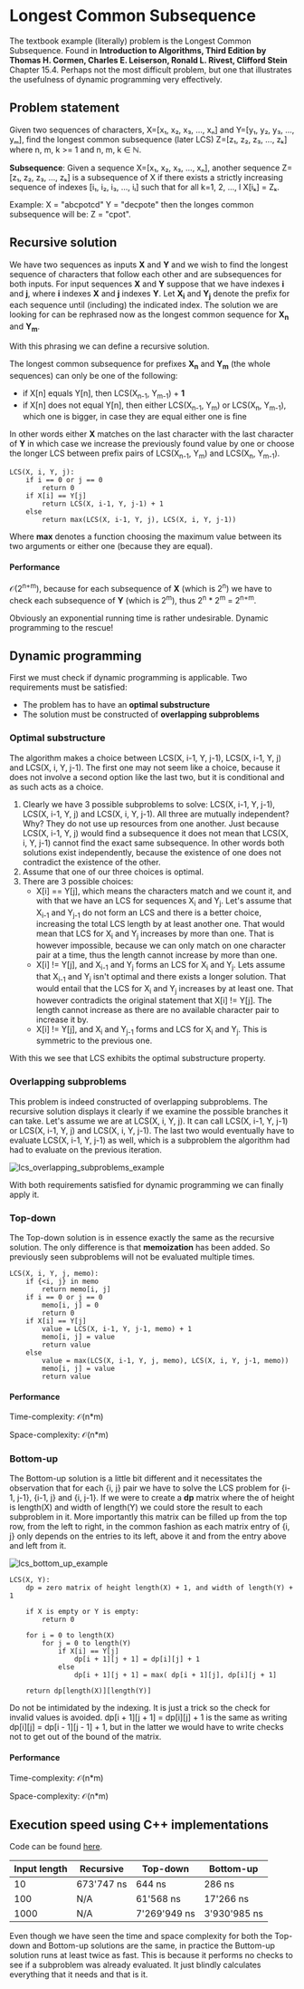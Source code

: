 # Longest Common Subsequence

The textbook example (literally) problem is the Longest Common Subsequence. Found
in **Introduction to Algorithms, Third Edition by Thomas H. Cormen, Charles E.
Leiserson, Ronald L. Rivest, Clifford Stein** Chapter 15.4. Perhaps not the most
difficult problem, but one that illustrates the usefulness of dynamic programming
very effectively.

## Problem statement

Given two sequences of characters, X=[x₁, x₂, x₃, ..., xₙ] and Y=[y₁, y₂, y₃, ...,
yₘ], find the longest common subsequence (later LCS) Z=[z₁, z₂, z₃, ..., zₖ] 
where n, m, k >= 1 and n, m, k ∈ ℕ.

**Subsequence**: Given a sequence X=[x₁, x₂, x₃, ..., xₙ], another sequence
Z=[z₁, z₂, z₃, ..., zₖ] is a subsequence of X if there exists a strictly increasing
sequence of indexes [i₁, i₂, i₃, ..., iₗ] such that for all k=1, 2, ..., l
X[iₖ] = Zₖ.

Example:
X = "abcpotcd"
Y = "decpote"
then the longes common subsequence will be: Z = "cpot".

## Recursive solution

We have two sequences as inputs **X** and **Y** and we wish to find the longest
sequence of characters that follow each other and are subsequences for both inputs.
For input sequences **X** and **Y** suppose that we have indexes **i** and **j**,
where **i** indexes **X** and **j** indexes **Y**. Let **X<sub>i</sub>** and
**Y<sub>j</sub>** denote the prefix for each sequence until (including) the
indicated index. The solution we are looking for can be rephrased now as the
longest common sequence for **X<sub>n</sub>** and **Y<sub>m</sub>**.

With this phrasing we can define a recursive solution.

The longest common subsequence for prefixes **X<sub>n</sub>** and **Y<sub>m</sub>**
 (the whole sequences) can only be one of the following:

- if X[n] equals Y[n], then LCS(X<sub>n-1</sub>, Y<sub>m-1</sub>) + **1**
- if X[n] does not equal Y[n], then either LCS(X<sub>n-1</sub>, Y<sub>m</sub>) or
LCS(X<sub>n</sub>, Y<sub>m-1</sub>), which one is bigger, in case they are equal
either one is fine

In other words either **X** matches on the last character with the last character
of **Y** in which case we increase the previously found value by one or choose the
longer LCS between prefix pairs of LCS(X<sub>n-1</sub>, Y<sub>m</sub>) and
LCS(X<sub>n</sub>, Y<sub>m-1</sub>).

```text
LCS(X, i, Y, j):
    if i == 0 or j == 0
        return 0
    if X[i] == Y[j]
        return LCS(X, i-1, Y, j-1) + 1
    else
        return max(LCS(X, i-1, Y, j), LCS(X, i, Y, j-1))
```

Where **max** denotes a function choosing the maximum value between its two
arguments or either one (because they are equal).

#### Performance

𝒪(2<sup>n+m</sup>), because for each subsequence of **X** (which is 2<sup>n</sup>)
we have to check each subsequence of **Y** (which is 2<sup>m</sup>), thus
2<sup>n</sup> * 2<sup>m</sup> = 2<sup>n+m</sup>.

Obviously an exponential running time is rather undesirable. Dynamic programming to
the rescue!

## Dynamic programming

First we must check if dynamic programming is applicable. Two requirements must be
satisfied:

- The problem has to have an **optimal substructure**
- The solution must be constructed of **overlapping subproblems**

### Optimal substructure

The algorithm makes a choice between LCS(X, i-1, Y, j-1), LCS(X, i-1, Y, j) and
LCS(X, i, Y, j-1). The first one may not seem like a choice, because it does not
involve a second option like the last two, but it is conditional and as such
acts as a choice.

1. Clearly we have 3 possible subproblems to solve: LCS(X, i-1, Y, j-1),
LCS(X, i-1, Y, j) and LCS(X, i, Y, j-1). All three are mutually independent? Why?
They do not use up resources from one another. Just because LCS(X, i-1, Y, j)
would find a subsequence it does not mean that LCS(X, i, Y, j-1) cannot find
the exact same subsequence. In other words both solutions exist independently,
because the existence of one does not contradict the existence of the other.
2. Assume that one of our three choices is optimal.
3. There are 3 possible choices:
    - X[i] == Y[j], which means the characters match and we count it, and with
    that we have an LCS for sequences X<sub>i</sub> and Y<sub>j</sub>. Let's
    assume that X<sub>i-1</sub> and Y<sub>j-1</sub> do not form an LCS and there
    is a better choice, increasing the total LCS length by at least another one.
    That would mean that LCS for X<sub>i</sub> and Y<sub>j</sub> increases by more
    than one. That is however impossible, because we can only match on one
    character pair at a time, thus the length cannot increase by more than one.
    - X[i] != Y[j], and X<sub>i-1</sub> and Y<sub>j</sub> forms an LCS for
    X<sub>i</sub> and Y<sub>j</sub>. Lets assume that X<sub>i-1</sub> and Y<sub>j</sub> isn't optimal and there exists a longer solution. That would entail that
    the LCS for X<sub>i</sub> and Y<sub>j</sub> increases by at least one. That
    however contradicts the original statement that X[i] != Y[j]. The length
    cannot increase as there are no available character pair to increase it by.
    - X[i] != Y[j], and X<sub>i</sub> and Y<sub>j-1</sub> forms and LCS for
    X<sub>i</sub> and Y<sub>j</sub>. This is symmetric to the previous one.

With this we see that LCS exhibits the optimal substructure property.

### Overlapping subproblems

This problem is indeed constructed of overlapping subproblems. The recursive
solution displays it clearly if we examine the possible branches it can take.
Let's assume we are at LCS(X, i, Y, j). It can call LCS(X, i-1, Y, j-1) or
LCS(X, i-1, Y, j) and LCS(X, i, Y, j-1). The last two would eventually have to
evaluate LCS(X, i-1, Y, j-1) as well, which is a subproblem the algorithm had had
to evaluate on the previous iteration.

![lcs_overlapping_subproblems_example](lcs_overlapping_subproblems.png)

With both requirements satisfied for dynamic programming we can finally apply it.

### Top-down

The Top-down solution is in essence exactly the same as the recursive solution. The
only difference is that **memoization** has been added. So previously seen
subproblems will not be evaluated multiple times.

```text
LCS(X, i, Y, j, memo):
    if {<i, j} in memo
        return memo[i, j]
    if i == 0 or j == 0
        memo[i, j] = 0
        return 0
    if X[i] == Y[j]
        value = LCS(X, i-1, Y, j-1, memo) + 1
        memo[i, j] = value
        return value
    else
        value = max(LCS(X, i-1, Y, j, memo), LCS(X, i, Y, j-1, memo))
        memo[i, j] = value
        return value
```

#### Performance

Time-complexity: 𝒪(n*m)

Space-complexity: 𝒪(n*m)

### Bottom-up

The Bottom-up solution is a little bit different and it necessitates the
observation that for each {i, j} pair we have to solve the LCS problem for
{i-1, j-1}, {i-1, j} and {i, j-1}. If we were to create a **dp** matrix where the
of height is length(X) and width of length(Y) we could store the result to each
subproblem in it. More importantly this matrix can be filled up from the top row,
from the left to right, in the common fashion as each matrix entry of {i, j} only
depends on the entries to its left, above it and from the entry above and left
from it.

![lcs_bottom_up_example](lcs_bottom_up_example.png)

```text
LCS(X, Y):
    dp = zero matrix of height length(X) + 1, and width of length(Y) + 1

    if X is empty or Y is empty:
        return 0

    for i = 0 to length(X)
        for j = 0 to length(Y)
            if X[i] == Y[j]
                dp[i + 1][j + 1] = dp[i][j] + 1
            else
                dp[i + 1][j + 1] = max( dp[i + 1][j], dp[i][j + 1]

    return dp[length(X)][length(Y)]
```

Do not be intimidated by the indexing. It is just a trick so the check for invalid
values is avoided. dp[i + 1][j + 1] = dp[i][j] + 1 is the same as writing
dp[i][j] = dp[i - 1][j - 1] + 1, but in the latter we would have to write checks
not to get out of the bound of the matrix.

#### Performance

Time-complexity: 𝒪(n*m)

Space-complexity: 𝒪(n*m)

## Execution speed using C++ implementations

Code can be found [here](https://github.com/TheMrAI/Cpp/blob/master/algorithms/include/dynamic_programming.h).

|Input length|Recursive|Top-down|Bottom-up|
|----|----|----|----|
|10|673'747 ns|644 ns|286 ns|
|100|N/A|61'568 ns|17'266 ns|
|1000|N/A|7'269'949 ns|3'930'985 ns|

Even though we have seen the time and space complexity for both the Top-down and
Bottom-up solutions are the same, in practice the Buttom-up solution runs at least
twice as fast. This is because it performs no checks to see if a subproblem was
already evaluated. It just blindly calculates everything that it needs and
that is it.
